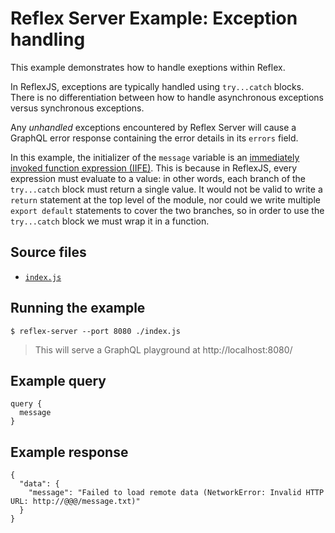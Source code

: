 # Reflex Server Example: Exception handling

This example demonstrates how to handle exeptions within Reflex.

In ReflexJS, exceptions are typically handled using `try...catch` blocks. There is no differentiation between how to handle asynchronous exceptions versus synchronous exceptions.

Any *unhandled* exceptions encountered by Reflex Server will cause a GraphQL error response containing the error details in its `errors` field.

In this example, the initializer of the `message` variable is an [immediately invoked function expression (IIFE)](https://developer.mozilla.org/en-US/docs/Glossary/IIFE). This is because in ReflexJS, every expression must evaluate to a value: in other words, each branch of the `try...catch` block must return a single value. It would not be valid to write a `return` statement at the top level of the module, nor could we write multiple `export default` statements to cover the two branches, so in order to use the `try...catch` block we must wrap it in a function.

## Source files

- [`index.js`](./index.js)

## Running the example

```shell
$ reflex-server --port 8080 ./index.js
```
> This will serve a GraphQL playground at http://localhost:8080/

## Example query

```
query {
  message
}
```

## Example response

```
{
  "data": {
    "message": "Failed to load remote data (NetworkError: Invalid HTTP URL: http://@@@/message.txt)"
  }
}
```
